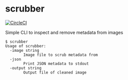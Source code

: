 # scrubber
[![CircleCI](https://circleci.com/gh/redshiftzero/scrubber.svg?style=svg&circle-token=612ce2eb2ba545a51c7f0e73d4def1f49b431cdf)](https://circleci.com/gh/redshiftzero/scrubber)

Simple CLI to inspect and remove metadata from images

```
$ scrubber
Usage of scrubber:
  -image string
    	Image file to scrub metadata from
  -json
    	Print JSON metadata to stdout
  -output string
    	Output file of cleaned image
```
